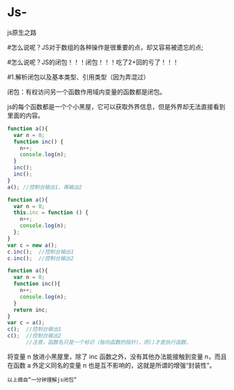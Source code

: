 # Js-
js原生之路

#怎么说呢？JS对于数组的各种操作是很重要的点，却又容易被遗忘的点;

#怎么说呢？JS的闭包！！！闭包！！！吃了2+回的亏了！！！

#1.解析闭包以及基本类型、引用类型（因为弄混过）

闭包：有权访问另一个函数作用域内变量的函数都是闭包。

js的每个函数都是一个个小黑屋，它可以获取外界信息，但是外界却无法直接看到里面的内容。
```javascript
function a(){
  var n = 0;
  function inc() {
    n++;
    console.log(n);
  }
  inc(); 
  inc(); 
}
a(); //控制台输出1，再输出2

function a(){
  var n = 0;
  this.inc = function () {
    n++; 
    console.log(n);
  };
}
var c = new a();
c.inc();  //控制台输出1
c.inc();  //控制台输出2

function a(){
  var n = 0;
  function inc(){
    n++; 
    console.log(n);
  }
  return inc;
}
var c = a();
c();  //控制台输出1 
c();  //控制台输出2
      //注意，函数名只是一个标识（指向函数的指针），而()才是执行函数。
```
将变量 n 放进小黑屋里，除了 inc 函数之外，没有其他办法能接触到变量 n，而且在函数 a 外定义同名的变量 n 也是互不影响的，这就是所谓的增强“封装性”。

`以上摘自“一分钟理解js闭包”`

